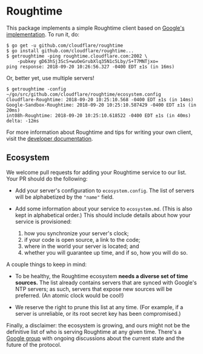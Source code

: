 # Roughtime

This package implements a simple Roughtime client based on [Google's
implementation](https://roughtime.googlesource.com/roughtime). To run it, do:
```
$ go get -u github.com/cloudflare/roughtime
$ go install github.com/cloudflare/roughtime...
$ getroughtime -ping roughtime.cloudflare.com:2002 \
    -pubkey gD63hSj3ScS+wuOeGrubXlq35N1c5Lby/S+T7MNTjxo=
ping response: 2018-09-20 10:26:56.327 -0400 EDT ±1s (in 16ms)
```
Or, better yet, use multiple servers!
```
$ getroughtime -config ~/go/src/github.com/cloudflare/roughtime/ecosystem.config
Cloudflare-Roughtime: 2018-09-20 10:25:10.568 -0400 EDT ±1s (in 14ms)
Google-Sandbox-Roughtime: 2018-09-20 10:25:10.587429 -0400 EDT ±1s (in 20ms)
int08h-Roughtime: 2018-09-20 10:25:10.618522 -0400 EDT ±1s (in 40ms)
delta: -12ms
```
For more information about Roughtime and tips for writing your own client, visit
the [developer documentation](https://developers.cloudflare.com/roughtime/).

## Ecosystem

We welcome pull requests for adding your Roughtime service to our list. Your PR
should do the following:

  * Add your server's configuration to `ecosystem.config`. The list of servers
    will be alphabetized by the `"name"` field.

  * Add some information about your service to `ecosystem.md`. (This is also
    kept in alphabetical order.) This should include details about how your
    service is provisioned:

     1. how you synchronize your server's clock;
     2. if your code is open source, a link to the code;
     3. where in the world your server is located; and
     4. whether you will guarantee up time, and if so, how you will do so.

A couple things to keep in mind:

  * To be healthy, the Roughtime ecosystem **needs a diverse set of time
    sources.** The list already contains servers that are synced with Google's
    NTP servers; as such, servers that expose new sources will be preferred. (An
    atomic clock would be cool!)

  * We reserve the right to prune this list at any time. (For example, if a
    server is unreliable, or its root secret key has been compromised.)

Finally, a disclaimer: the ecosystem is growing, and ours might not be the
definitive list of who is serving Roughtime at any given time. There's a [Google
group](https://groups.google.com/a/chromium.org/forum/#!forum/proto-roughtime)
with ongoing discussions about the current state and the future of the protocol.
